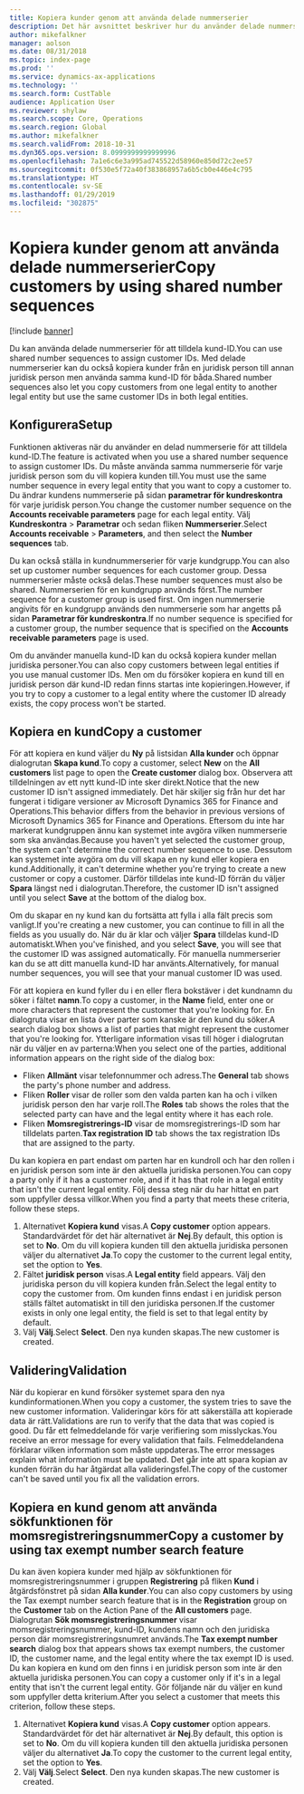 ```yaml
---
title: Kopiera kunder genom att använda delade nummerserier
description: Det här avsnittet beskriver hur du använder delade nummerserier för att kopiera en kund till en annan juridisk person men behålla samma kund-ID.
author: mikefalkner
manager: aolson
ms.date: 08/31/2018
ms.topic: index-page
ms.prod: ''
ms.service: dynamics-ax-applications
ms.technology: ''
ms.search.form: CustTable
audience: Application User
ms.reviewer: shylaw
ms.search.scope: Core, Operations
ms.search.region: Global
ms.author: mikefalkner
ms.search.validFrom: 2018-10-31
ms.dyn365.ops.version: 8.0999999999999996
ms.openlocfilehash: 7a1e6c6e3a995ad745522d58960e850d72c2ee57
ms.sourcegitcommit: 0f530e5f72a40f383868957a6b5cb0e446e4c795
ms.translationtype: HT
ms.contentlocale: sv-SE
ms.lasthandoff: 01/29/2019
ms.locfileid: "302875"
---
```

# <a name="copy-customers-by-using-shared-number-sequences"></a><span data-ttu-id="186f2-103">Kopiera kunder genom att använda delade nummerserier</span><span class="sxs-lookup"><span data-stu-id="186f2-103">Copy customers by using shared number sequences</span></span>

[!include [banner](../includes/banner.md)]

<span data-ttu-id="186f2-104">Du kan använda delade nummerserier för att tilldela kund-ID.</span><span class="sxs-lookup"><span data-stu-id="186f2-104">You can use shared number sequences to assign customer IDs.</span></span> <span data-ttu-id="186f2-105">Med delade nummerserier kan du också kopiera kunder från en juridisk person till annan juridisk person men använda samma kund-ID för båda.</span><span class="sxs-lookup"><span data-stu-id="186f2-105">Shared number sequences also let you copy customers from one legal entity to another legal entity but use the same customer IDs in both legal entities.</span></span>

## <a name="setup"></a><span data-ttu-id="186f2-106">Konfigurera</span><span class="sxs-lookup"><span data-stu-id="186f2-106">Setup</span></span>

<span data-ttu-id="186f2-107">Funktionen aktiveras när du använder en delad nummerserie för att tilldela kund-ID.</span><span class="sxs-lookup"><span data-stu-id="186f2-107">The feature is activated when you use a shared number sequence to assign customer IDs.</span></span> <span data-ttu-id="186f2-108">Du måste använda samma nummerserie för varje juridisk person som du vill kopiera kunden till.</span><span class="sxs-lookup"><span data-stu-id="186f2-108">You must use the same number sequence in every legal entity that you want to copy a customer to.</span></span> <span data-ttu-id="186f2-109">Du ändrar kundens nummerserie på sidan **parametrar för kundreskontra** för varje juridisk person.</span><span class="sxs-lookup"><span data-stu-id="186f2-109">You change the customer number sequence on the **Accounts receivable parameters** page for each legal entity.</span></span> <span data-ttu-id="186f2-110">Välj **Kundreskontra** \> **Parametrar** och sedan fliken **Nummerserier**.</span><span class="sxs-lookup"><span data-stu-id="186f2-110">Select **Accounts receivable** \> **Parameters**, and then select the **Number sequences** tab.</span></span>

<span data-ttu-id="186f2-111">Du kan också ställa in kundnummerserier för varje kundgrupp.</span><span class="sxs-lookup"><span data-stu-id="186f2-111">You can also set up customer number sequences for each customer group.</span></span> <span data-ttu-id="186f2-112">Dessa nummerserier måste också delas.</span><span class="sxs-lookup"><span data-stu-id="186f2-112">These number sequences must also be shared.</span></span> <span data-ttu-id="186f2-113">Nummerserien för en kundgrupp används först.</span><span class="sxs-lookup"><span data-stu-id="186f2-113">The number sequence for a customer group is used first.</span></span> <span data-ttu-id="186f2-114">Om ingen nummerserie angivits för en kundgrupp används den nummerserie som har angetts på sidan **Parametrar för kundreskontra**.</span><span class="sxs-lookup"><span data-stu-id="186f2-114">If no number sequence is specified for a customer group, the number sequence that is specified on the **Accounts receivable parameters** page is used.</span></span>

<span data-ttu-id="186f2-115">Om du använder manuella kund-ID kan du också kopiera kunder mellan juridiska personer.</span><span class="sxs-lookup"><span data-stu-id="186f2-115">You can also copy customers between legal entities if you use manual customer IDs.</span></span> <span data-ttu-id="186f2-116">Men om du försöker kopiera en kund till en juridisk person där kund-ID redan finns startas inte kopieringen.</span><span class="sxs-lookup"><span data-stu-id="186f2-116">However, if you try to copy a customer to a legal entity where the customer ID already exists, the copy process won't be started.</span></span>

## <a name="copy-a-customer"></a><span data-ttu-id="186f2-117">Kopiera en kund</span><span class="sxs-lookup"><span data-stu-id="186f2-117">Copy a customer</span></span>

<span data-ttu-id="186f2-118">För att kopiera en kund väljer du **Ny** på listsidan **Alla kunder** och öppnar dialogrutan **Skapa kund**.</span><span class="sxs-lookup"><span data-stu-id="186f2-118">To copy a customer, select **New** on the **All customers** list page to open the **Create customer** dialog box.</span></span> <span data-ttu-id="186f2-119">Observera att tilldelningen av ett nytt kund-ID inte sker direkt.</span><span class="sxs-lookup"><span data-stu-id="186f2-119">Notice that the new customer ID isn't assigned immediately.</span></span> <span data-ttu-id="186f2-120">Det här skiljer sig från hur det har fungerat i tidigare versioner av Microsoft Dynamics 365 for Finance and Operations.</span><span class="sxs-lookup"><span data-stu-id="186f2-120">This behavior differs from the behavior in previous versions of Microsoft Dynamics 365 for Finance and Operations.</span></span> <span data-ttu-id="186f2-121">Eftersom du inte har markerat kundgruppen ännu kan systemet inte avgöra vilken nummerserie som ska användas.</span><span class="sxs-lookup"><span data-stu-id="186f2-121">Because you haven't yet selected the customer group, the system can't determine the correct number sequence to use.</span></span> <span data-ttu-id="186f2-122">Dessutom kan systemet inte avgöra om du vill skapa en ny kund eller kopiera en kund.</span><span class="sxs-lookup"><span data-stu-id="186f2-122">Additionally, it can't determine whether you're trying to create a new customer or copy a customer.</span></span> <span data-ttu-id="186f2-123">Därför tilldelas inte kund-ID förrän du väljer **Spara** längst ned i dialogrutan.</span><span class="sxs-lookup"><span data-stu-id="186f2-123">Therefore, the customer ID isn't assigned until you select **Save** at the bottom of the dialog box.</span></span>

<span data-ttu-id="186f2-124">Om du skapar en ny kund kan du fortsätta att fylla i alla fält precis som vanligt.</span><span class="sxs-lookup"><span data-stu-id="186f2-124">If you're creating a new customer, you can continue to fill in all the fields as you usually do.</span></span> <span data-ttu-id="186f2-125">När du är klar och väljer **Spara** tilldelas kund-ID automatiskt.</span><span class="sxs-lookup"><span data-stu-id="186f2-125">When you've finished, and you select **Save**, you will see that the customer ID was assigned automatically.</span></span> <span data-ttu-id="186f2-126">För manuella nummerserier kan du se att ditt manuella kund-ID har använts.</span><span class="sxs-lookup"><span data-stu-id="186f2-126">Alternatively, for manual number sequences, you will see that your manual customer ID was used.</span></span>

<span data-ttu-id="186f2-127">För att kopiera en kund fyller du i en eller flera bokstäver i det kundnamn du söker i fältet **namn**.</span><span class="sxs-lookup"><span data-stu-id="186f2-127">To copy a customer, in the **Name** field, enter one or more characters that represent the customer that you're looking for.</span></span> <span data-ttu-id="186f2-128">En dialogruta visar en lista över parter som kanske är den kund du söker.</span><span class="sxs-lookup"><span data-stu-id="186f2-128">A search dialog box shows a list of parties that might represent the customer that you're looking for.</span></span> <span data-ttu-id="186f2-129">Ytterligare information visas till höger i dialogrutan när du väljer en av parterna:</span><span class="sxs-lookup"><span data-stu-id="186f2-129">When you select one of the parties, additional information appears on the right side of the dialog box:</span></span>

- <span data-ttu-id="186f2-130">Fliken **Allmänt** visar telefonnummer och adress.</span><span class="sxs-lookup"><span data-stu-id="186f2-130">The **General** tab shows the party's phone number and address.</span></span>
- <span data-ttu-id="186f2-131">Fliken **Roller** visar de roller som den valda parten kan ha och i vilken juridisk person den har varje roll.</span><span class="sxs-lookup"><span data-stu-id="186f2-131">The **Roles** tab shows the roles that the selected party can have and the legal entity where it has each role.</span></span>
- <span data-ttu-id="186f2-132">Fliken **Momsregistrerings-ID** visar de momsregistrerings-ID som har tilldelats parten.</span><span class="sxs-lookup"><span data-stu-id="186f2-132">**Tax registration ID** tab shows the tax registration IDs that are assigned to the party.</span></span>

<span data-ttu-id="186f2-133">Du kan kopiera en part endast om parten har en kundroll och har den rollen i en juridisk person som inte är den aktuella juridiska personen.</span><span class="sxs-lookup"><span data-stu-id="186f2-133">You can copy a party only if it has a customer role, and if it has that role in a legal entity that isn't the current legal entity.</span></span> <span data-ttu-id="186f2-134">Följ dessa steg när du har hittat en part som uppfyller dessa villkor.</span><span class="sxs-lookup"><span data-stu-id="186f2-134">When you find a party that meets these criteria, follow these steps.</span></span>

1. <span data-ttu-id="186f2-135">Alternativet **Kopiera kund** visas.</span><span class="sxs-lookup"><span data-stu-id="186f2-135">A **Copy customer** option appears.</span></span> <span data-ttu-id="186f2-136">Standardvärdet för det här alternativet är **Nej**.</span><span class="sxs-lookup"><span data-stu-id="186f2-136">By default, this option is set to **No**.</span></span> <span data-ttu-id="186f2-137">Om du vill kopiera kunden till den aktuella juridiska personen väljer du alternativet **Ja**.</span><span class="sxs-lookup"><span data-stu-id="186f2-137">To copy the customer to the current legal entity, set the option to **Yes**.</span></span> 
2. <span data-ttu-id="186f2-138">Fältet **juridisk person** visas.</span><span class="sxs-lookup"><span data-stu-id="186f2-138">A **Legal entity** field appears.</span></span> <span data-ttu-id="186f2-139">Välj den juridiska person du vill kopiera kunden från.</span><span class="sxs-lookup"><span data-stu-id="186f2-139">Select the legal entity to copy the customer from.</span></span> <span data-ttu-id="186f2-140">Om kunden finns endast i en juridisk person ställs fältet automatiskt in till den juridiska personen.</span><span class="sxs-lookup"><span data-stu-id="186f2-140">If the customer exists in only one legal entity, the field is set to that legal entity by default.</span></span>
3. <span data-ttu-id="186f2-141">Välj **Välj**.</span><span class="sxs-lookup"><span data-stu-id="186f2-141">Select **Select**.</span></span> <span data-ttu-id="186f2-142">Den nya kunden skapas.</span><span class="sxs-lookup"><span data-stu-id="186f2-142">The new customer is created.</span></span>

## <a name="validation"></a><span data-ttu-id="186f2-143">Validering</span><span class="sxs-lookup"><span data-stu-id="186f2-143">Validation</span></span>

<span data-ttu-id="186f2-144">När du kopierar en kund försöker systemet spara den nya kundinformationen.</span><span class="sxs-lookup"><span data-stu-id="186f2-144">When you copy a customer, the system tries to save the new customer information.</span></span> <span data-ttu-id="186f2-145">Valideringar körs för att säkerställa att kopierade data är rätt.</span><span class="sxs-lookup"><span data-stu-id="186f2-145">Validations are run to verify that the data that was copied is good.</span></span> <span data-ttu-id="186f2-146">Du får ett felmeddelande för varje verifiering som misslyckas.</span><span class="sxs-lookup"><span data-stu-id="186f2-146">You receive an error message for every validation that fails.</span></span> <span data-ttu-id="186f2-147">Felmeddelandena förklarar vilken information som måste uppdateras.</span><span class="sxs-lookup"><span data-stu-id="186f2-147">The error messages explain what information must be updated.</span></span> <span data-ttu-id="186f2-148">Det går inte att spara kopian av kunden förrän du har åtgärdat alla valideringsfel.</span><span class="sxs-lookup"><span data-stu-id="186f2-148">The copy of the customer can't be saved until you fix all the validation errors.</span></span>

## <a name="copy-a-customer-by-using-tax-exempt-number-search-feature"></a><span data-ttu-id="186f2-149">Kopiera en kund genom att använda sökfunktionen för momsregistreringsnummer</span><span class="sxs-lookup"><span data-stu-id="186f2-149">Copy a customer by using tax exempt number search feature</span></span>

<span data-ttu-id="186f2-150">Du kan även kopiera kunder med hjälp av sökfunktionen för momsregistreringsnummer i gruppen **Registrering** på fliken **Kund** i åtgärdsfönstret på sidan **Alla kunder**.</span><span class="sxs-lookup"><span data-stu-id="186f2-150">You can also copy customers by using the Tax exempt number search feature that is in the **Registration** group on the **Customer** tab on the Action Pane of the **All customers** page.</span></span> <span data-ttu-id="186f2-151">Dialogrutan **Sök momsregistreringsnummer** visar momsregistreringsnummer, kund-ID, kundens namn och den juridiska person där momsregistreringsnumret används.</span><span class="sxs-lookup"><span data-stu-id="186f2-151">The **Tax exempt number search** dialog box that appears shows tax exempt numbers, the customer ID, the customer name, and the legal entity where the tax exempt ID is used.</span></span> <span data-ttu-id="186f2-152">Du kan kopiera en kund om den finns i en juridisk person som inte är den aktuella juridiska personen.</span><span class="sxs-lookup"><span data-stu-id="186f2-152">You can copy a customer only if it's in a legal entity that isn't the current legal entity.</span></span> <span data-ttu-id="186f2-153">Gör följande när du väljer en kund som uppfyller detta kriterium.</span><span class="sxs-lookup"><span data-stu-id="186f2-153">After you select a customer that meets this criterion, follow these steps.</span></span>

1. <span data-ttu-id="186f2-154">Alternativet **Kopiera kund** visas.</span><span class="sxs-lookup"><span data-stu-id="186f2-154">A **Copy customer** option appears.</span></span> <span data-ttu-id="186f2-155">Standardvärdet för det här alternativet är **Nej**.</span><span class="sxs-lookup"><span data-stu-id="186f2-155">By default, this option is set to **No**.</span></span> <span data-ttu-id="186f2-156">Om du vill kopiera kunden till den aktuella juridiska personen väljer du alternativet **Ja**.</span><span class="sxs-lookup"><span data-stu-id="186f2-156">To copy the customer to the current legal entity, set the option to **Yes**.</span></span> 
2. <span data-ttu-id="186f2-157">Välj **Välj**.</span><span class="sxs-lookup"><span data-stu-id="186f2-157">Select **Select**.</span></span> <span data-ttu-id="186f2-158">Den nya kunden skapas.</span><span class="sxs-lookup"><span data-stu-id="186f2-158">The new customer is created.</span></span>
